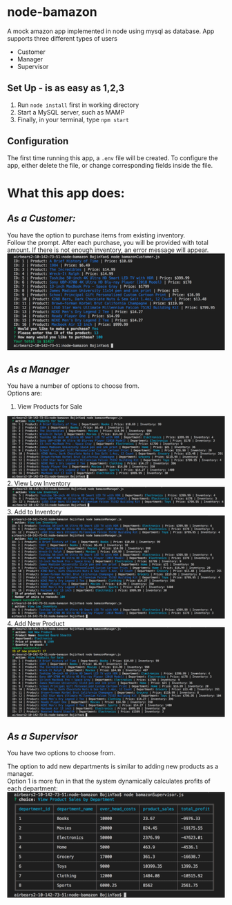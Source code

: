 # **node-bamazon**
A mock amazon app implemented in node using mysql as database. App supports three different types of users

* Customer
* Manager
* Supervisor

## Set Up - is as easy as 1,2,3
1. Run `node install` first in working directory
2. Start a MySQL server, such as MAMP
3. Finally, in your terminal, type `npm start`

## Configuration
The first time running this app, a `.env` file will be created. To configure the app, either delete the file, or change corresponding fields inside the file. 

# What this app does:

## *As a Customer:*

You have the option to purchase items from existing inventory. 
<br/> 
Follow the prompt. After each purchase, you will be provided with total amount. If there is not enough inventory, an error message will appear.
<br/>
<img src='./images/customer.png'>

## *As a Manager*

You have a number of options to choose from.
<br/>
Options are:
1. View Products for Sale
<img src='./images/manager_view_products.png'>
2. View Low Inventory
<img src='./images/manager_view_low_inventory.png'>
3. Add to Inventory
<img src='./images/manager_add_to_inventory.png'>
4. Add New Product
<img src='./images/manager_add_new_product.png'>

## *As a Supervisor*

You have two options to choose from.
<br/>

The option to add new departments is similar to adding new products as a manager.
<br/>
Option 1 is more fun in that the system dynamically calculates profits of each department:
<img src='./images/supervisor.png'>
